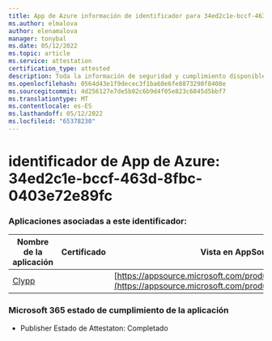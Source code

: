 ```yaml
---
title: App de Azure información de identificador para 34ed2c1e-bccf-463d-8fbc-0403e72e89fc
ms.author: elmalova
author: elenamalova
manager: tonybal
ms.date: 05/12/2022
ms.topic: article
ms.service: attestation
certification_type: attested
description: Toda la información de seguridad y cumplimiento disponible para 34ed2c1e-bccf-463d-8fbc-0403e72e89fc.
ms.openlocfilehash: 0564d43e1f9decec3f1ba60e6fe8873290f8408e
ms.sourcegitcommit: 4d256127e7de5b02c6b9d4f05e823c6845d5bbf7
ms.translationtype: MT
ms.contentlocale: es-ES
ms.lasthandoff: 05/12/2022
ms.locfileid: "65378230"
---
```

# <a name="azure-app-id-34ed2c1e-bccf-463d-8fbc-0403e72e89fc"></a>identificador de App de Azure: 34ed2c1e-bccf-463d-8fbc-0403e72e89fc


### <a name="apps-associated-with-this-id"></a>Aplicaciones asociadas a este identificador:
| **Nombre de la aplicación** | **Certificado** | **Vista en AppSource** |
|--------------|---------------|-----------------------|
| [Clypp](../forward/WA200003621.md) |  | [https://appsource.microsoft.com/product/office/WA200003621](https://appsource.microsoft.com/product/office/WA200003621) |

### <a name="microsoft-365-app-compliance-status"></a>Microsoft 365 estado de cumplimiento de la aplicación
- Publisher Estado de Attestaton: Completado
